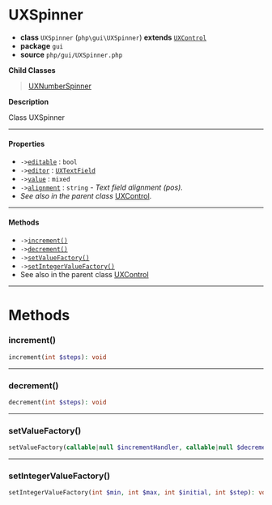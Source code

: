 # UXSpinner

- **class** `UXSpinner` (`php\gui\UXSpinner`) **extends** [`UXControl`](https://github.com/VenityStudio/android/tree/master/jphp-android-ext/api-docs/classes/php/gui/UXControl.md)
- **package** `gui`
- **source** `php/gui/UXSpinner.php`

**Child Classes**

> [UXNumberSpinner](https://github.com/VenityStudio/android/tree/master/jphp-android-ext/api-docs/classes/php/gui/UXNumberSpinner.md)

**Description**

Class UXSpinner

---

#### Properties

- `->`[`editable`](#prop-editable) : `bool`
- `->`[`editor`](#prop-editor) : [`UXTextField`](https://github.com/VenityStudio/android/tree/master/jphp-android-ext/api-docs/classes/php/gui/UXTextField.md)
- `->`[`value`](#prop-value) : `mixed`
- `->`[`alignment`](#prop-alignment) : `string` - _Text field alignment (pos)._
- *See also in the parent class* [UXControl](https://github.com/VenityStudio/android/tree/master/jphp-android-ext/api-docs/classes/php/gui/UXControl.md).

---

#### Methods

- `->`[`increment()`](#method-increment)
- `->`[`decrement()`](#method-decrement)
- `->`[`setValueFactory()`](#method-setvaluefactory)
- `->`[`setIntegerValueFactory()`](#method-setintegervaluefactory)
- See also in the parent class [UXControl](https://github.com/VenityStudio/android/tree/master/jphp-android-ext/api-docs/classes/php/gui/UXControl.md)

---
# Methods

<a name="method-increment"></a>

### increment()
```php
increment(int $steps): void
```

---

<a name="method-decrement"></a>

### decrement()
```php
decrement(int $steps): void
```

---

<a name="method-setvaluefactory"></a>

### setValueFactory()
```php
setValueFactory(callable|null $incrementHandler, callable|null $decrementHandler): void
```

---

<a name="method-setintegervaluefactory"></a>

### setIntegerValueFactory()
```php
setIntegerValueFactory(int $min, int $max, int $initial, int $step): void
```
